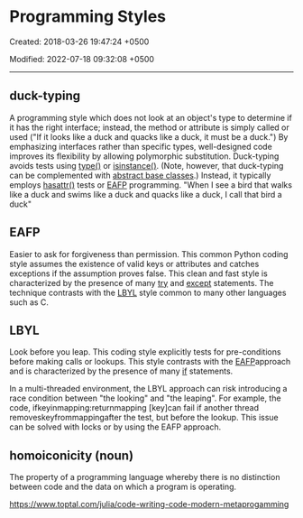 # Programming Styles

Created: 2018-03-26 19:47:24 +0500

Modified: 2022-07-18 09:32:08 +0500

---

## duck-typing

A programming style which does not look at an object's type to determine if it has the right interface; instead, the method or attribute is simply called or used ("If it looks like a duck and quacks like a duck, it must be a duck.") By emphasizing interfaces rather than specific types, well-designed code improves its flexibility by allowing polymorphic substitution. Duck-typing avoids tests using [type()](http://library/functions.html) or [isinstance()](http://library/functions.html). (Note, however, that duck-typing can be complemented with [abstract base classes](NULL).) Instead, it typically employs [hasattr()](http://library/functions.html) tests or [EAFP](NULL) programming.
"When I see a bird that walks like a duck and swims like a duck and quacks like a duck, I call that bird a duck"

## EAFP

Easier to ask for forgiveness than permission. This common Python coding style assumes the existence of valid keys or attributes and catches exceptions if the assumption proves false. This clean and fast style is characterized by the presence of many [try](http://reference/compound_stmts.html) and [except](http://reference/compound_stmts.html) statements. The technique contrasts with the [LBYL](NULL) style common to many other languages such as C.

## LBYL

Look before you leap. This coding style explicitly tests for pre-conditions before making calls or lookups. This style contrasts with the [EAFP](NULL)approach and is characterized by the presence of many [if](http://reference/compound_stmts.html) statements.

In a multi-threaded environment, the LBYL approach can risk introducing a race condition between "the looking" and "the leaping". For example, the code, ifkeyinmapping:returnmapping [key]can fail if another thread removeskeyfrommappingafter the test, but before the lookup. This issue can be solved with locks or by using the EAFP approach.

## homoiconicity (noun)

The property of a programming language whereby there is no distinction between code and the data on which a program is operating.

<https://www.toptal.com/julia/code-writing-code-modern-metaprogamming>
